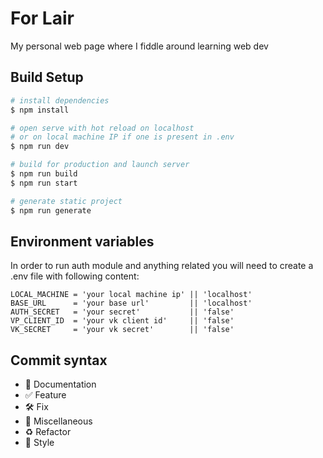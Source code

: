 # For Lair

My personal web page where I fiddle around learning web dev

## Build Setup

```bash
# install dependencies
$ npm install

# open serve with hot reload on localhost
# or on local machine IP if one is present in .env
$ npm run dev

# build for production and launch server
$ npm run build
$ npm run start

# generate static project
$ npm run generate
```
## Environment variables

In order to run auth module and anything related you will need to create a .env file with following content:

```text
LOCAL_MACHINE = 'your local machine ip' || 'localhost'
BASE_URL      = 'your base url'         || 'localhost'
AUTH_SECRET   = 'your secret'           || 'false'
VP_CLIENT_ID  = 'your vk client id'     || 'false'
VK_SECRET     = 'your vk secret'        || 'false'
```

## Commit syntax 

* :blue_book: Documentation
* :white_check_mark: Feature
* :hammer_and_wrench: Fix
* :corn: Miscellaneous
* :recycle: Refactor
* :art: Style